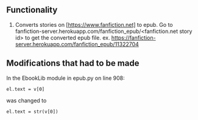 ## Functionality
1. Converts stories on [https://www.fanfiction.net] to epub.
Go to fanfiction-server.herokuapp.com/fanfiction_epub/<fanfiction.net story id> to get the converted epub file.
ex. https://fanfiction-server.herokuapp.com/fanfiction_epub/11322704

## Modifications that had to be made

In the EbookLib module in epub.py on line 908:
```
el.text = v[0]
```
was changed to
```
el.text = str(v[0])
```